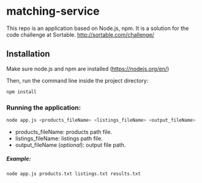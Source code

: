 # matching-service
This repo is an application based on Node.js, npm. It is a solution for the code challenge at Sortable.
http://sortable.com/challenge/

## Installation
Make sure node.js and npm are installed (https://nodejs.org/en/)

Then, run the command line inside the project directory:
```sh
npm install
```
  
### Running the application:
```sh
node app.js <products_fileName> <listings_fileName> <output_fileName>
```
* products_fileName: products path file.
* listings_fileName: listings path file.
* output_fileName (*optional*): output file path.

##### Example:
```sh
node app.js products.txt listings.txt results.txt
```
